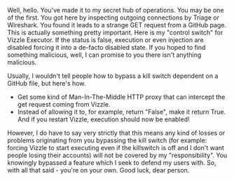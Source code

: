 Well, hello. You've made it to my secret hub of operations.
You may be one of the first. You got here by inspecting outgoing connections by Triage or Wireshark. You found it leads to a strange GET request from a GitHub page.
This is actually something pretty important. Here is my "control switch" for Vizzle Executor. If the status is false, execution or even injection are disabled forcing it into a de-facto disabled state.
If you hoped to find something malicious, well, I can promise to you there isn't anything malicious.

Usually, I wouldn't tell people how to bypass a kill switch dependent on a GitHub file, but here's how.
- Get some kind of Man-In-The-Middle HTTP proxy that can intercept the get request coming from Vizzle.
- Instead of allowing it to, for example, return "False", make it return True.
And if you restart Vizzle, execution should now be enabled!

However, I do have to say very strictly that this means any kind of losses or problems originating from you bypassing the kill switch (for example: forcing Vizzle to start executing even if the killswitch is off and I don't want people losing their accounts) will not be covered by my "responsibility". You knowingly bypassed a feature which I seek to defend my users with.
So, with all that said - you're on your own.
Good luck, dear person.
